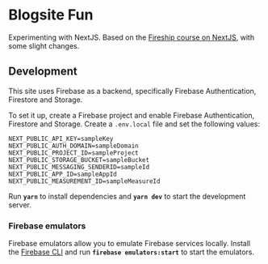 # Blogsite Fun

Experimenting with NextJS. Based on the [Fireship course on NextJS](https://fireship.io/courses/react-next-firebase/), with some slight changes.

## Development

This site uses Firebase as a backend, specifically Firebase Authentication, Firestore and Storage.

To set it up, create a Firebase project and enable Firebase Authentication, Firestore and Storage. Create a `.env.local` file and set the following values:

```
NEXT_PUBLIC_API_KEY=sampleKey
NEXT_PUBLIC_AUTH_DOMAIN=sampleDomain
NEXT_PUBLIC_PROJECT_ID=sampleProject
NEXT_PUBLIC_STORAGE_BUCKET=sampleBucket
NEXT_PUBLIC_MESSAGING_SENDERID=sampleId
NEXT_PUBLIC_APP_ID=sampleAppId
NEXT_PUBLIC_MEASUREMENT_ID=sampleMeasureId
```

Run **`yarn`** to install dependencies and **`yarn dev`** to start the development server.

### Firebase emulators

Firebase emulators allow you to emulate Firebase services locally. Install the [Firebase CLI](https://firebase.google.com/docs/cli#install_the_firebase_cli) and run **`firebase emulators:start`** to start the emulators.

